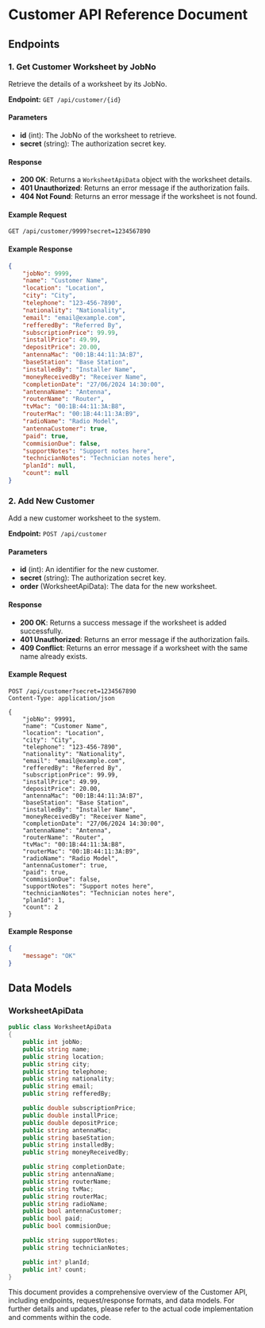 # Customer API Reference Document

## Endpoints

### 1. Get Customer Worksheet by JobNo
Retrieve the details of a worksheet by its JobNo.

**Endpoint:** `GET /api/customer/{id}`

#### Parameters
- **id** (int): The JobNo of the worksheet to retrieve.
- **secret** (string): The authorization secret key.

#### Response
- **200 OK**: Returns a `WorksheetApiData` object with the worksheet details.
- **401 Unauthorized**: Returns an error message if the authorization fails.
- **404 Not Found**: Returns an error message if the worksheet is not found.

#### Example Request
```http
GET /api/customer/9999?secret=1234567890
```

#### Example Response
```json
{
    "jobNo": 9999,
    "name": "Customer Name",
    "location": "Location",
    "city": "City",
    "telephone": "123-456-7890",
    "nationality": "Nationality",
    "email": "email@example.com",
    "refferedBy": "Referred By",
    "subscriptionPrice": 99.99,
    "installPrice": 49.99,
    "depositPrice": 20.00,
    "antennaMac": "00:1B:44:11:3A:B7",
    "baseStation": "Base Station",
    "installedBy": "Installer Name",
    "moneyReceivedBy": "Receiver Name",
    "completionDate": "27/06/2024 14:30:00",
    "antennaName": "Antenna",
    "routerName": "Router",
    "tvMac": "00:1B:44:11:3A:B8",
    "routerMac": "00:1B:44:11:3A:B9",
    "radioName": "Radio Model",
    "antennaCustomer": true,
    "paid": true,
    "commisionDue": false,
    "supportNotes": "Support notes here",
    "technicianNotes": "Technician notes here",
    "planId": null,
    "count": null
}
```

### 2. Add New Customer
Add a new customer worksheet to the system.

**Endpoint:** `POST /api/customer`

#### Parameters
- **id** (int): An identifier for the new customer.
- **secret** (string): The authorization secret key.
- **order** (WorksheetApiData): The data for the new worksheet.

#### Response
- **200 OK**: Returns a success message if the worksheet is added successfully.
- **401 Unauthorized**: Returns an error message if the authorization fails.
- **409 Conflict**: Returns an error message if a worksheet with the same name already exists.

#### Example Request
```http
POST /api/customer?secret=1234567890
Content-Type: application/json

{
    "jobNo": 99991,
    "name": "Customer Name",
    "location": "Location",
    "city": "City",
    "telephone": "123-456-7890",
    "nationality": "Nationality",
    "email": "email@example.com",
    "refferedBy": "Referred By",
    "subscriptionPrice": 99.99,
    "installPrice": 49.99,
    "depositPrice": 20.00,
    "antennaMac": "00:1B:44:11:3A:B7",
    "baseStation": "Base Station",
    "installedBy": "Installer Name",
    "moneyReceivedBy": "Receiver Name",
    "completionDate": "27/06/2024 14:30:00",
    "antennaName": "Antenna",
    "routerName": "Router",
    "tvMac": "00:1B:44:11:3A:B8",
    "routerMac": "00:1B:44:11:3A:B9",
    "radioName": "Radio Model",
    "antennaCustomer": true,
    "paid": true,
    "commisionDue": false,
    "supportNotes": "Support notes here",
    "technicianNotes": "Technician notes here",
    "planId": 1,
    "count": 2
}
```

#### Example Response
```json
{
    "message": "OK"
}
```

## Data Models

### WorksheetApiData
```csharp
public class WorksheetApiData
{
    public int jobNo;
    public string name;
    public string location;
    public string city;
    public string telephone;
    public string nationality;
    public string email;
    public string refferedBy;

    public double subscriptionPrice;
    public double installPrice;
    public double depositPrice;
    public string antennaMac;
    public string baseStation;
    public string installedBy;
    public string moneyReceivedBy;

    public string completionDate;
    public string antennaName;
    public string routerName;
    public string tvMac;
    public string routerMac;
    public string radioName;
    public bool antennaCustomer;
    public bool paid;
    public bool commisionDue;

    public string supportNotes;
    public string technicianNotes;

    public int? planId;
    public int? count;
}
```


This document provides a comprehensive overview of the Customer API, including endpoints, request/response formats, and data models. For further details and updates, please refer to the actual code implementation and comments within the code.
